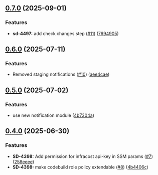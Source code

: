 ## [0.7.0](https://github.com/Daemon-Solutions/terraform-aws-pipeline/compare/v0.6.0...v0.7.0) (2025-09-01)

### Features

* **sd-4497:** add check changes step ([#11](https://github.com/Daemon-Solutions/terraform-aws-pipeline/issues/11)) ([7694905](https://github.com/Daemon-Solutions/terraform-aws-pipeline/commit/7694905c77fa77d9709c07dc450d3a6fb5b6aca3))

## [0.6.0](https://github.com/Daemon-Solutions/terraform-aws-pipeline/compare/v0.5.0...v0.6.0) (2025-07-11)

### Features

* Removed staging notifications ([#10](https://github.com/Daemon-Solutions/terraform-aws-pipeline/issues/10)) ([aee4cae](https://github.com/Daemon-Solutions/terraform-aws-pipeline/commit/aee4cae39ce331032c21c7c91b94f59eb345e199))

## [0.5.0](https://github.com/Daemon-Solutions/terraform-aws-pipeline/compare/v0.4.0...v0.5.0) (2025-07-02)

### Features

* use new notification module ([4b7304a](https://github.com/Daemon-Solutions/terraform-aws-pipeline/commit/4b7304a5b9b2255aca874d898be215ca1f487ab9))

## [0.4.0](https://github.com/Daemon-Solutions/terraform-aws-pipeline/compare/v0.3.1...v0.4.0) (2025-06-30)


### Features

* **SD-4398:** Add permission for infracost api-key in SSM params ([#7](https://github.com/Daemon-Solutions/terraform-aws-pipeline/issues/7)) ([258eeee](https://github.com/Daemon-Solutions/terraform-aws-pipeline/commit/258eeee0dfc936120008517f35b65fe7f5c30f66))
* **SD-4398:** make codebuild role policy extendable  ([#8](https://github.com/Daemon-Solutions/terraform-aws-pipeline/issues/8)) ([4b4406c](https://github.com/Daemon-Solutions/terraform-aws-pipeline/commit/4b4406cdeeb17c0cc3e5731b8010751af836dffd))
